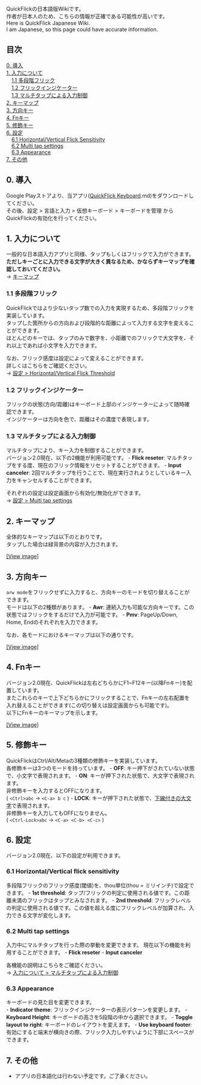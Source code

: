 <!DOCTYPE html>
<html>
<head>
    <meta charset="UTF-8">
    <meta name="viewport" content="width=device-width, initial-scale=1">
    <link rel="stylesheet" href="file:///github-markdown.css" ref="stylesheet" type="text/css">
    <style>
        .markdown-body {
            box-sizing: border-box;
            margin: 0 auto;
            padding: 15px;
        }
    </style>
</head>
<body>
<p>QuickFlickの日本語版Wikiです。<br />
作者が日本人のため、こちらの情報が正確である可能性が高いです。<br />
Here is QuickFlick Japanese Wiki.<br />
I am Japanese, so this page could have accurate information.  </p>
<h2>目次</h2>
<p><a href="file:///android-asset/.md#initializing">0. 導入</a><br />
<a href="file:///android-asset/.md#how_to_input">1. 入力について</a><br />
&emsp;<a href="file:///android-asset/.md#multi_phase_flick">1.1 多段階フリック</a><br />
&emsp;<a href="file:///android-asset/.md#flick_indicator">1.2 フリックインジケーター</a><br />
&emsp;<a href="file:///android-asset/.md#canceling_with_multi_tap">1.3 マルチタップによる入力制御</a><br />
<a href="file:///android-asset/.md#keymap">2. キーマップ</a><br />
<a href="file:///android-asset/.md#arrow_key">3. 方向キー</a><br />
<a href="file:///android-asset/.md#fn_key">4. Fnキー</a><br />
<a href="file:///android-asset/.md#mod_key">5. 修飾キー</a><br />
<a href="file:///android-asset/.md#settings">6. 設定</a><br />
&emsp;<a href="file:///android-asset/.md#setting_threshold">6.1 Horizontal/Vertical Flick Sensitivity</a><br />
&emsp;<a href="file:///android-asset/.md#setting_mtc">6.2 Multi tap settings</a><br />
&emsp;<a href="file:///android-asset/.md#setting_appearance">6.3 Appearance</a><br />
<a href="file:///android-asset/.md#other">7. その他</a>  </p>
<p><a id="initializing"></a></p>
<h2>0. 導入</h2>
<p>Google Playストアより、当アプリ(<a href="file:///android-asset/https://play.google.com/store/apps/details?id=com.rkbk60.quickflick">QuickFlick Keyboard</a>.md)をダウンロードしてください。<br />
その後、設定 &gt; 言語と入力 &gt; 仮想キーボード &gt; キーボードを管理 からQuickFlickの有効化を行ってください。</p>
<p><a id="how_to_input"></a></p>
<h2>1. 入力について</h2>
<p>一般的な日本語入力アプリと同様、タップもしくはフリックで入力ができます。<br />
<strong>ただしキーごとに入力できる文字が大きく異なるため、かならずキーマップを確認しておいてください。</strong><br />
→ <a href="file:///android-asset/.md#keymap">キーマップ</a></p>
<p><a id="multi_phase_flick"></a></p>
<h3>1.1 多段階フリック</h3>
<p>QuickFlickではより少ないタップ数での入力を実現するため、多段階フリックを実装しています。<br />
タップした箇所からの方向および段階的な距離によって入力する文字を変えることができます。<br />
ほとんどのキーでは、タップのみで数字を、小距離でのフリックで大文字を、それ以上であれば小文字を入力できます。</p>
<p>なお、フリック感度は設定によって変えることができます。<br />
詳しくはこちらをご確認ください。<br />
→ <a href="file:///android-asset/.md#setting_threshold">設定 &gt; Horizontal/Vertical Flick Threshold</a></p>
<p><a id="flick_indicator"></a></p>
<h3>1.2 フリックインジケーター</h3>
<p>フリックの状態(方向/距離)はキーボード上部のインジケーターによって随時確認できます。<br />
インジケーターは方向を色で、距離はその濃度で表現します。</p>
<p><a id="canceling_with_multi_tap"></a></p>
<h3>1.3 マルチタップによる入力制御</h3>
<p>マルチタップにより、キー入力を制御することができます。<br />
バージョン2.0現在、以下の2機能が利用可能です。
- <strong>Flick reseter</strong>: マルチタップをする度、現在のフリック情報をリセットすることができます。
- <strong>Input canceler</strong>: 2回マルチタップを行うことで、現在実行されようとしているキー入力をキャンセルすることができます。</p>
<p>それぞれの設定は設定画面から有効化/無効化ができます。<br />
→ <a href="file:///android-asset/.md#setting_mtc">設定 &gt; Multi tap settings</a></p>
<p><a id="keymap"></a></p>
<h2>2. キーマップ</h2>
<p>全体的なキーマップは以下のとおりです。<br />
タップした場合は緑背景の内容が入力されます。</p>
<p><a href="file:///android-asset/keymap_overview.png">[View image]</a></p>
<p><a id="arrow_key"></a></p>
<h2>3. 方向キー</h2>
<p><code>arw mode</code>をフリックせずに入力すると、方向キーのモードを切り替えることができます。<br />
モードは以下の2種類があります。
- <strong>Awr</strong>: 連続入力も可能な方向キーです。この状態ではフリックをするだけで入力が可能です。
- <strong>Pmv</strong>: PageUp/Down, Home, Endのそれぞれを入力できます。</p>
<p>なお、各モードにおけるキーマップは以下の通りです。</p>
<p><a href="file:///android-asset/keymap_arrow.png">[View image]</a></p>
<p><a id="fn_key"></a></p>
<h2>4. Fnキー</h2>
<p>バージョン2.0現在、QuickFlickは左右どちらかにF1~F12キー(以降Fnキー)を配置しています。<br />
またこれらのキーで上下どちらかにフリックすることで、Fnキーの左右配置を入れ替えることができます(この切り替えは設定画面からも可能です)。<br />
以下にFnキーのキーマップを示します。</p>
<p><a href="file:///android-asset/keymap_fn.png">[View image]</a></p>
<p><a id="mod_key"></a></p>
<h2>5. 修飾キー</h2>
<p>QuickFlickはCtrl/Alt/Metaの3種類の修飾キーを実装しています。<br />
各修飾キーは3つのモードを持っています。
- <strong>OFF</strong>: キー押下がされていない状態で、小文字で表現されます。
- <strong>ON</strong>: キーが押下された状態で、大文字で表現されます。<br />
非修飾キーを入力するとOFFになります。<br />
( <code>&lt;Ctrl&gt;abc</code> → <code>&lt;C-a&gt; b c</code> )
- <strong>LOCK</strong>: キーが押下された状態で、<u>下線付きの大文字</u>で表現されます。<br />
非修飾キーを入力してもOFFになりません。<br />
( <code>&lt;Ctrl-Lock&gt;abc</code> → <code>&lt;C-a&gt; &lt;C-b&gt; &lt;C-c&gt;</code> )</p>
<p><a id="settings"></a></p>
<h2>6. 設定</h2>
<p>バージョン2.0現在、以下の設定が利用できます。</p>
<p><a id="setting_threshold"></a></p>
<h3>6.1 Horizontal/Vertical flick sensitivity</h3>
<p>多段階フリックのフリック感度(閾値)を、thou単位(thou = ミリインチ)で設定できます。
- <strong>1st threshold</strong>: タップ/フリックの判定に使用される値です。この距離未満のフリックはタップとみなされます。
- <strong>2nd threshold</strong>: フリックレベルの判定に使用される値です。この値を超える度にフリックレベルが加算され、入力できる文字が変化します。</p>
<p><a id="setting_mtc"></a></p>
<h3>6.2 Multi tap settings</h3>
<p>入力中にマルチタップを行った際の挙動を変更できます。
現在以下の機能を利用することができます。
- <strong>Flick reseter</strong>
- <strong>Input canceler</strong></p>
<p>各機能の説明はこちらをご確認ください。<br />
→ <a href="file:///android-asset/.md#canceling_with_multi_tap">入力について &gt; マルチタップによる入力制御</a></p>
<p><a id="setting_appearance"></a></p>
<h3>6.3 Appearance</h3>
<p>キーボードの見た目を変更できます。<br />
- <strong>Indicator theme</strong>: フリックインジケーターの表示パターンを変更します。
- <strong>Keyboard Height</strong>: キーボードの高さを5段階の中から選択できます。
- <strong>Toggle layout to right</strong>: キーボードのレイアウトを変えます。
- <strong>Use keyboard footer</strong>: 有効にすると端末が横向きの際、フリック入力しやすいように下部にスペースができます。</p>
<p><a id="other"></a></p>
<h2>7. その他</h2>
<ul>
<li>アプリの日本語化は行わない予定です。ご了承ください。</li>
</ul>
</body>
</html>
